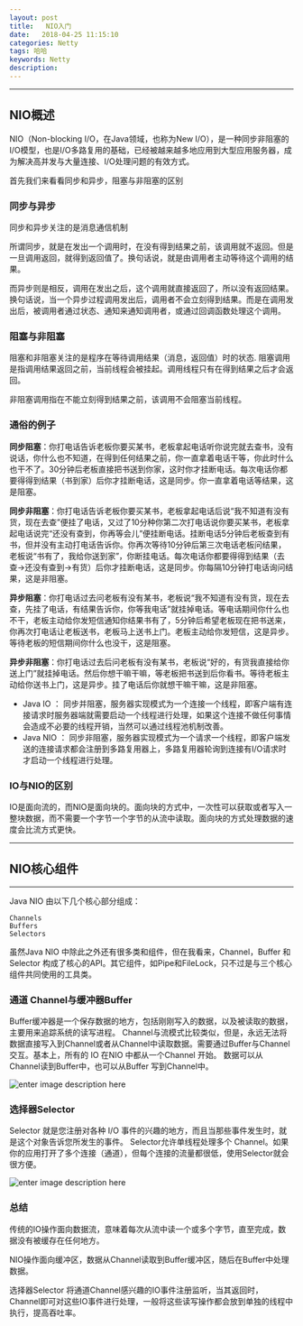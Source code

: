 ```yaml
---
layout: post
title:   NIO入门
date:   2018-04-25 11:15:10
categories: Netty
tags: 哈哈
keywords: Netty
description: 
---
```

----------------------------------
## NIO概述

NIO（Non-blocking I/O，在Java领域，也称为New I/O），是一种同步非阻塞的I/O模型，也是I/O多路复用的基础，已经被越来越多地应用到大型应用服务器，成为解决高并发与大量连接、I/O处理问题的有效方式。

首先我们来看看同步和异步，阻塞与非阻塞的区别
### 同步与异步
同步和异步关注的是消息通信机制

所谓同步，就是在发出一个调用时，在没有得到结果之前，该调用就不返回。但是一旦调用返回，就得到返回值了。换句话说，就是由调用者主动等待这个调用的结果。

而异步则是相反，调用在发出之后，这个调用就直接返回了，所以没有返回结果。换句话说，当一个异步过程调用发出后，调用者不会立刻得到结果。而是在调用发出后，被调用者通过状态、通知来通知调用者，或通过回调函数处理这个调用。

### 阻塞与非阻塞
阻塞和非阻塞关注的是程序在等待调用结果（消息，返回值）时的状态.
阻塞调用是指调用结果返回之前，当前线程会被挂起。调用线程只有在得到结果之后才会返回。

非阻塞调用指在不能立刻得到结果之前，该调用不会阻塞当前线程。

### 通俗的例子
**同步阻塞**：你打电话告诉老板你要买某书，老板拿起电话听你说完就去查书，没有说话，你什么也不知道，在得到任何结果之前，你一直拿着电话干等，你此时什么也干不了。30分钟后老板直接把书送到你家，这时你才挂断电话。每次电话你都要得得到结果（书到家）后你才挂断电话，这是同步。你一直拿着电话等结果，这是阻塞。

**同步非阻塞**：你打电话告诉老板你要买某书，老板拿起电话后说“我不知道有没有货，现在去查”便挂了电话，又过了10分种你第二次打电话说你要买某书，老板拿起电话说完“还没有查到，你再等会儿”便挂断电话。挂断电话5分钟后老板查到有书，但并没有主动打电话告诉你。你再次等待10分钟后第三次电话老板问结果，老板说“书有了，我给你送到家”，你断挂电话。每次电话你都要得得到结果（去查->还没有查到->有货）后你才挂断电话，这是同步。你每隔10分钟打电话询问结果，这是非阻塞。

**异步阻塞**：你打电话过去问老板有没有某书，老板说“我不知道有没有货，现在去查，先挂了电话，有结果告诉你，你等我电话”就挂掉电话。等电话期间你什么也不干，老板主动给你发短信通知你结果书有了，5分钟后希望老板现在把书送来，你再次打电话让老板送书，老板马上送书上门。老板主动给你发短信，这是异步。等待老板的短信期间你什么也没干，这是阻塞。

**异步非阻塞**：你打电话过去后问老板有没有某书，老板说“好的，有货我直接给你送上门”就挂掉电话。然后你想干嘛干嘛，等老板把书送到后你看书。等待老板主动给你送书上门，这是异步。挂了电话后你就想干嘛干嘛，这是非阻塞。


* Java IO ： 同步并阻塞，服务器实现模式为一个连接一个线程，即客户端有连接请求时服务器端就需要启动一个线程进行处理，如果这个连接不做任何事情会造成不必要的线程开销，当然可以通过线程池机制改善。
* Java NIO ： 同步非阻塞，服务器实现模式为一个请求一个线程，即客户端发送的连接请求都会注册到多路复用器上，多路复用器轮询到连接有I/O请求时才启动一个线程进行处理。

### IO与NIO的区别
IO是面向流的，而NIO是面向块的。面向块的方式中，一次性可以获取或者写入一整块数据，而不需要一个字节一个字节的从流中读取。面向块的方式处理数据的速度会比流方式更快。


----------
## NIO核心组件
---
Java NIO 由以下几个核心部分组成：

```
Channels
Buffers
Selectors
```

虽然Java NIO 中除此之外还有很多类和组件，但在我看来，Channel，Buffer 和 Selector 构成了核心的API。其它组件，如Pipe和FileLock，只不过是与三个核心组件共同使用的工具类。

### 通道 Channel与缓冲器Buffer
Buffer缓冲器是一个保存数据的地方，包括刚刚写入的数据，以及被读取的数据，主要用来追踪系统的读写进程。
Channel与流模式比较类似，但是，永远无法将数据直接写入到Channel或者从Channel中读取数据。需要通过Buffer与Channel交互。基本上，所有的 IO 在NIO 中都从一个Channel 开始。 数据可以从Channel读到Buffer中，也可以从Buffer 写到Channel中。

![enter image description here](http://p7lixluhf.bkt.clouddn.com/NIO.png)


### 选择器Selector
Selector 就是您注册对各种 I/O 事件的兴趣的地方，而且当那些事件发生时，就是这个对象告诉您所发生的事件。
Selector允许单线程处理多个 Channel。如果你的应用打开了多个连接（通道），但每个连接的流量都很低，使用Selector就会很方便。

![enter image description here](http://p7lixluhf.bkt.clouddn.com/NIO2.png)

### 总结
传统的IO操作面向数据流，意味着每次从流中读一个或多个字节，直至完成，数据没有被缓存在任何地方。

NIO操作面向缓冲区，数据从Channel读取到Buffer缓冲区，随后在Buffer中处理数据。

选择器Selector 将通道Channel感兴趣的IO事件注册监听，当其返回时，Channel即可对这些IO事件进行处理，一般将这些读写操作都会放到单独的线程中执行，提高吞吐率。

